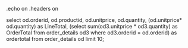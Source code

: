 .echo on
.headers on 

select 
	od.orderid, 
	od.productid, 
	od.unitprice, 
	od.quantity, 
	(od.unitprice* od.quantity) as LineTotal, 
(select sum(od3.unitprice * od3.quantity) as OrderTotal 
from order_details od3 where od3.orderid = od.orderid) 
as ordertotal 
from order_details od 
limit 10;